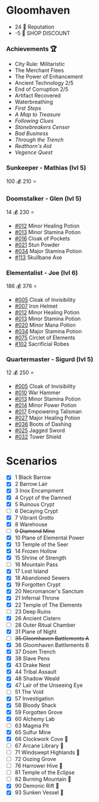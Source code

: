 # Gloomhaven
- 24 :crown: Reputation
- -5 :convenience_store: SHOP DISCOUNT

### Achievements :trophy:
- City Rule: Militaristic
- The Merchant Flees
- The Power of Enhancement
- Ancient Technology 2/5
- End of Corruption 2/5
- Artifact Recovered
- Waterbreathing
- *First Steps*
- *A Map to Treasure*
- *Following Clues*
- *Stonebreakers Censer*
- *Bad Business*
- *Through the Trench*
- *Redthorn's Aid*
- *Vegence Quest*

### Sunkeeper - Mathias (lvl 5)
100 :moneybag:
210 :star:

### Doomstalker - Glen (lvl 5)
14 :moneybag:
230 :star:
- [#012](https://gloomhavendb.com/items/12) Minor Healing Potion
- [#013](https://gloomhavendb.com/items/013) Minor Stamina Potion
- [#016](https://gloomhavendb.com/items/16) Cloak of Pockets
- [#021](https://gloomhavendb.com/items/21) Stun Powder
- [#034](https://gloomhavendb.com/items/034) Major Stamina Potion
- [#113](https://gloomhavendb.com/items/113) Skullbane Axe


### Elementalist - Joe (lvl 6)
186 :moneybag:
376 :star:
- [#005](https://gloomhavendb.com/items/5) Cloak of Invisibility
- [#007](https://gloomhavendb.com/items/7) Iron Helmet
- [#012](https://gloomhavendb.com/items/12) Minor Healing Potion
- [#013](https://gloomhavendb.com/items/13) Minor Stamina Potion
- [#020](https://gloomhavendb.com/items/20) Minor Mana Potion
- [#034](https://gloomhavendb.com/items/34) Major Stamina Potion
- [#075](https://gloomhavendb.com/items/75) Circlet of Elements
- [#102](https://gloomhavendb.com/items/102) Sacrificial Robes

### Quartermaster - Sigurd (lvl 5)
12 :moneybag:
250 :star:
- [#005](https://gloomhavendb.com/items/5) Cloak of Invisibility
- [#010](https://gloomhavendb.com/items/10) War Hammer
- [#013](https://gloomhavendb.com/items/13) Minor Stamina Potion
- [#014](https://gloomhavendb.com/items/14) Minor Power Potion
- [#017](https://gloomhavendb.com/items/17) Empowering Talisman
- [#027](https://gloomhavendb.com/items/27) Major Healing Potion
- [#036](https://gloomhavendb.com/items/36) Boots of Dashing
- [#025](https://gloomhavendb.com/items/25) Jagged Sword
- [#032](https://gloomhavendb.com/items/32) Tower Shield

# Scenarios
- [x] 1 Black Barrow 
- [x] 2 Barrow Lair 
- [x] 3 Inox Encampment 
- [x] 4 Crypt of the Damned
- [x] 5 Ruinous Crypt
- [ ] 6 Decaying Crypt 
- [x] 7 Vibrant Grotto 
- [x] 8 Warehouse 
- [ ] ~~9 Diamond Mine~~
- [x] 10 Plane of Elemental Power
- [x] 13 Temple of the Seer 
- [x] 14 Frozen Hollow 
- [x] 15 Shrine of Strength 
- [ ] 16 Mountain Pass
- [x] 17 Lost Island
- [x] 18 Abandoned Sewers 
- [x] 19 Forgotten Crypt
- [x] 20 Necromancer's Sanctum 
- [x] 21 Infernal Throne
- [x] 22 Temple of The Elements
- [ ] 23 Deep Ruins
- [x] 26 Ancient Cistern
- [ ] 28 Outer Ritual Chamber
- [x] 31 Plane of Night
- [ ] ~~35 Gloomhaven Battlements A~~
- [x] 36 Gloomhaven Battlements B
- [x] 37 Doom Trench
- [x] 38 Slave Pens
- [x] 43 Drake Nest
- [x] 44 Tribal Assault
- [x] 48 Shadow Weald
- [x] 47 Lair of the Unseeing Eye
- [ ] 51 The Void
- [x] 57 Investigation
- [x] 58 Bloody Shack
- [x] 59 Forgotten Grove
- [x] 60 Alchemy Lab
- [ ] 63 Magma Pit 
- [x] 65 Sulfur Mine 
- [x] 66 Clockwork Cove :gift:
- [ ] 67 Arcane Library :gift:
- [ ] 71 Windswept Highlands :gift:
- [ ] 72 Oozing Grove
- [ ] 76 Harrower Hive :muscle:
- [ ] 81 Temple of the Eclipse
- [ ] 82 Burning Mountain :gift:
- [x] 90 Demonic Rift :gift:
- [x] 93 Sunken Vessel :gift:
